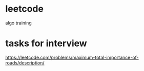 # leetcode
algo training

# tasks for interview
https://leetcode.com/problems/maximum-total-importance-of-roads/description/